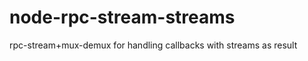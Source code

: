 node-rpc-stream-streams
=======================

rpc-stream+mux-demux for handling callbacks with streams as result
